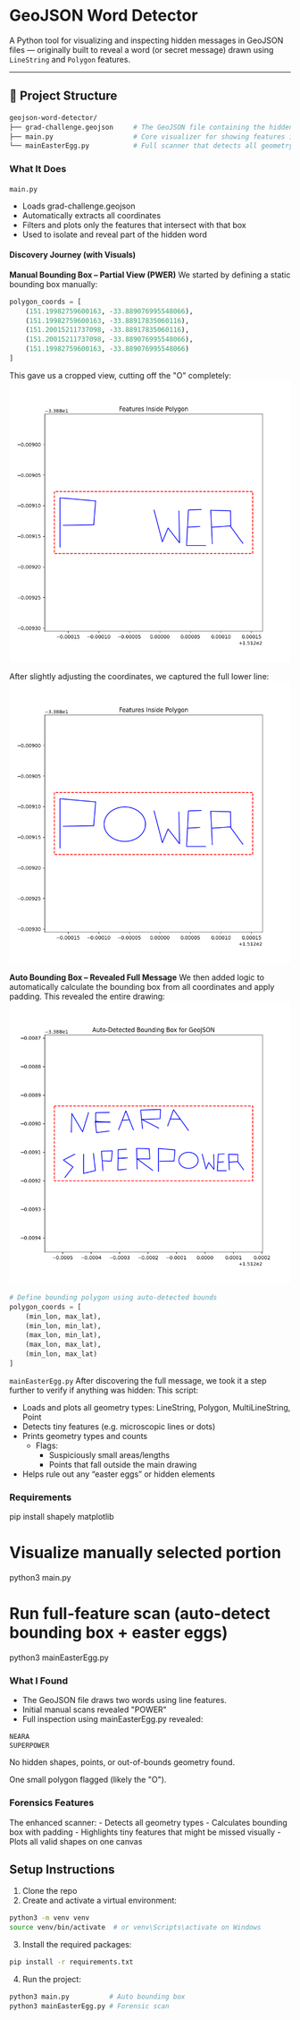 # GeoJSON Word Detector

A Python tool for visualizing and inspecting hidden messages in GeoJSON files — originally built to reveal a word (or secret message) drawn using `LineString` and `Polygon` features.

---

## 📁 Project Structure

```bash
geojson-word-detector/
├── grad-challenge.geojson     # The GeoJSON file containing the hidden message
├── main.py                    # Core visualizer for showing features inside a bounding box
└── mainEasterEgg.py           # Full scanner that detects all geometry types and suspicious shapes
```

### What It Does
```main.py```
- Loads grad-challenge.geojson
- Automatically extracts all coordinates
- Filters and plots only the features that intersect with that box
- Used to isolate and reveal part of the hidden word

#### Discovery Journey (with Visuals)
**Manual Bounding Box – Partial View (PWER)**
We started by defining a static bounding box manually:
``` python
polygon_coords = [
    (151.19982759600163, -33.889076995548066),
    (151.19982759600163, -33.88917835060116),
    (151.20015211737098, -33.88917835060116),
    (151.20015211737098, -33.889076995548066),
    (151.19982759600163, -33.889076995548066)
]
```
This gave us a cropped view, cutting off the "O" completely:
![Manual Box – PWER](./images/manual_box_pwer.png.png)

After slightly adjusting the coordinates, we captured the full lower line:
![Manual Box – POWER](./images/manual_box_power.png)

**Auto Bounding Box – Revealed Full Message**
We then added logic to automatically calculate the bounding box from all coordinates and apply padding. This revealed the entire drawing:
![Auto Bounding – NEARA SUPERPOWER](./images/auto_box_full_message.png)

```python
# Define bounding polygon using auto-detected bounds
polygon_coords = [
    (min_lon, max_lat),
    (min_lon, min_lat),
    (max_lon, min_lat),
    (max_lon, max_lat),
    (min_lon, max_lat)
]
```


```mainEasterEgg.py```
After discovering the full message, we took it a step further to verify if anything was hidden:
This script:
- Loads and plots all geometry types: LineString, Polygon, MultiLineString, Point
- Detects tiny features (e.g. microscopic lines or dots)
- Prints geometry types and counts
    - Flags:
        - Suspiciously small areas/lengths
        - Points that fall outside the main drawing
- Helps rule out any “easter eggs” or hidden elements


### Requirements
pip install shapely matplotlib

# Visualize manually selected portion
python3 main.py

# Run full-feature scan (auto-detect bounding box + easter eggs)
python3 mainEasterEgg.py

### What I Found
- The GeoJSON file draws two words using line features.
- Initial manual scans revealed "POWER"
- Full inspection using mainEasterEgg.py revealed:
```
NEARA
SUPERPOWER
```

No hidden shapes, points, or out-of-bounds geometry found.

One small polygon flagged (likely the "O").

### Forensics Features
The enhanced scanner:
    - Detects all geometry types
    - Calculates bounding box with padding
    - Highlights tiny features that might be missed visually
    - Plots all valid shapes on one canvas

## Setup Instructions

1. Clone the repo
2. Create and activate a virtual environment:
``` bash
python3 -m venv venv
source venv/bin/activate  # or venv\Scripts\activate on Windows
```
3. Install the required packages:

``` bash
pip install -r requirements.txt
```

4. Run the project:
```bash
python3 main.py          # Auto bounding box
python3 mainEasterEgg.py # Forensic scan
```
